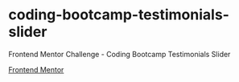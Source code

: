 # coding-bootcamp-testimonials-slider
Frontend Mentor Challenge - Coding Bootcamp Testimonials Slider

[Frontend Mentor](https://www.frontendmentor.io/challenges/coding-bootcamp-testimonials-slider-4FNyLA8JL)
